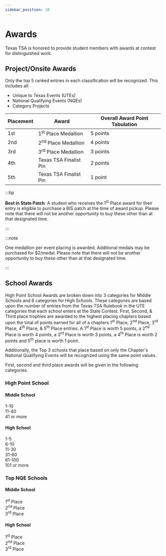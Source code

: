 ```yaml
---
sidebar_position: 10
---
```


# Awards

Texas TSA is honored to provide student members with awards at contest for distinguished work.

## Project/Onsite Awards

Only the top 5 ranked entries in each classification will be recognized. This includes all:

- Unique to Texas Events (UTEs)
- National Qualifying Events (NQEs)
- Category Projects

| Placement | Award                          | Overall Award Point Tabulation |
| --------- | ------------------------------ | ------------------------------ |
| 1st       | 1<sup>st</sup> Place Medallion | 5 points                       |
| 2nd       | 2<sup>nd</sup> Place Medallion | 4 points                       |
| 3rd       | 3<sup>rd</sup> Place Medallion | 3 points                       |
| 4th       | Texas TSA Finalist Pin         | 2 points                       |
| 5th       | Texas TSA Finalist Pin         | 1 point                        |

:::tip

**Best in State Patch**: A student who receives the 1<sup>st</sup> Place award for their entry is eligible to purchase a BIS patch at the time of award pickup. Please note that there will not be another opportunity to buy these other than at that designated time.

:::

:::note

One medallion per event placing is awarded. Additional medals may be purchased for $2/medal. Please note that there will not be another opportunity to buy these other than at that designated time.

:::

## School Awards

High Point School Awards are broken down into 3 categories for Middle Schools and 6 categories for High Schools. These categories are based upon the number of entries from the Texas TSA Rulebook in the UTE categories that each school enters at the State Contest. First, Second, & Third place trophies are awarded to the highest placing chapters based upon the total of points earned for all of a chapters 1<sup>st</sup> Place, 2<sup>nd</sup> Place, 3<sup>rd</sup> Place, 4<sup>th</sup> Place, & 5<sup>th</sup> Place entries. A 1<sup>st</sup> Place is worth 5 points, a 2<sup>nd</sup> Place is worth 4 points, a 3<sup>rd</sup> Place is worth 3 points, a 4<sup>th</sup> Place is worth 2 points and 5<sup>th</sup> place is worth 1 point.

Additionally, the Top 3 schools that place based on only the Chapter's National Qualifying Events will be recognized using the same point values.

First, second and third place awards will be given in the following categories.

### High Point School

#### Middle School

1-10  
11-40  
41 or more

#### High School

1-5  
6-10  
11-30  
31-60  
61-100  
101 or more

### Top NQE Schools

#### Middle School

1<sup>st</sup> Place  
2<sup>nd</sup> Place  
3<sup>rd</sup> Place

#### High School

1<sup>st</sup> Place  
2<sup>nd</sup> Place  
3<sup>rd</sup> Place
